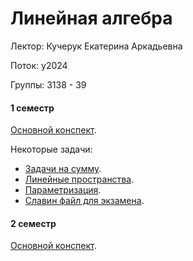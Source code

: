 # Линейная алгебра

Лектор: Кучерук Екатерина Аркадьевна

Поток: y2024

Группы: 3138 - 39

#### 1 семестр

[Основной конспект](./semester_1/Linear_algebra.pdf).

Некоторые задачи:
- [Задачи на сумму](./semester_1/Задача%20на%20сумму.pdf).
- [Линейные пространства](./semester_1/Контрольная%20работа%20по%20лин.%20пространствам%20.pdf).
- [Параметризация](./semester_1/Параметризация.pdf).
- [Славин файл для экзамена](./semester_1/Экзамен%20файл%20Слава.pdf).

####  2 семестр

[Основной конспект](./semester_2/LinearAlgebra.pdf).

